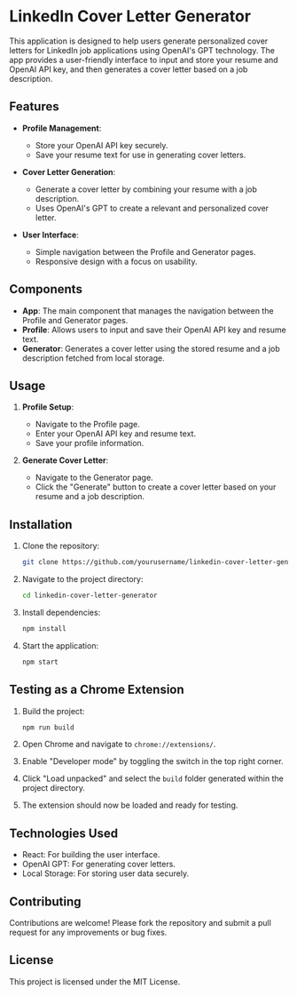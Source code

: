 # LinkedIn Cover Letter Generator

This application is designed to help users generate personalized cover letters for LinkedIn job applications using OpenAI's GPT technology. The app provides a user-friendly interface to input and store your resume and OpenAI API key, and then generates a cover letter based on a job description.

## Features

- **Profile Management**:
  - Store your OpenAI API key securely.
  - Save your resume text for use in generating cover letters.

- **Cover Letter Generation**:
  - Generate a cover letter by combining your resume with a job description.
  - Uses OpenAI's GPT to create a relevant and personalized cover letter.

- **User Interface**:
  - Simple navigation between the Profile and Generator pages.
  - Responsive design with a focus on usability.

## Components

- **App**: The main component that manages the navigation between the Profile and Generator pages.
- **Profile**: Allows users to input and save their OpenAI API key and resume text.
- **Generator**: Generates a cover letter using the stored resume and a job description fetched from local storage.

## Usage

1. **Profile Setup**:
   - Navigate to the Profile page.
   - Enter your OpenAI API key and resume text.
   - Save your profile information.

2. **Generate Cover Letter**:
   - Navigate to the Generator page.
   - Click the "Generate" button to create a cover letter based on your resume and a job description.

## Installation

1. Clone the repository:

   ```bash
   git clone https://github.com/yourusername/linkedin-cover-letter-generator.git
   ```

2. Navigate to the project directory:

   ```bash
   cd linkedin-cover-letter-generator
   ```

3. Install dependencies:

   ```bash
   npm install
   ```

4. Start the application:

   ```bash
   npm start
   ```

## Testing as a Chrome Extension

1. Build the project:

   ```bash
   npm run build
   ```

2. Open Chrome and navigate to `chrome://extensions/`.

3. Enable "Developer mode" by toggling the switch in the top right corner.

4. Click "Load unpacked" and select the `build` folder generated within the project directory.

5. The extension should now be loaded and ready for testing.

## Technologies Used

- React: For building the user interface.
- OpenAI GPT: For generating cover letters.
- Local Storage: For storing user data securely.

## Contributing

Contributions are welcome! Please fork the repository and submit a pull request for any improvements or bug fixes.

## License

This project is licensed under the MIT License.
